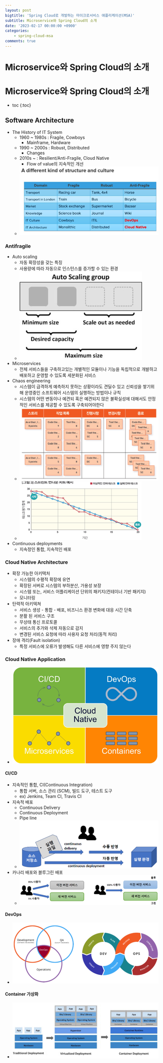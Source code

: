 ```yaml
---
layout: post
bigtitle: 'Spring Cloud로 개발하는 마이크로서비스 애플리케이션(MSA)'
subtitle: Microservice와 Spring Cloud의 소개
date: '2023-02-17 00:00:00 +0900'
categories:
    - spring-cloud-msa
comments: true
---
```


# Microservice와 Spring Cloud의 소개

# Microservice와 Spring Cloud의 소개
* toc
{:toc}

## Software Architecture
+ The History of IT System
  + 1960 ~ 1980s : Fragile, Cowboys
    + Mainframe, Hardware
  + 1990 ~ 2000s : Robust, Distributed
    + Changes
  + 2010s ~ : Resilient/Anti-Fragile, Cloud Native
    + Flow of value의 지속적인 개선
  + ![img.png](../../../../assets/img/spring-cloud-msa/Microservice-SpringCloud.png)

### Antifragile
+ Auto scaling
  + 자동 확장성을 갖는 특징
  + 사용량에 따라 자동으로 인스턴스를 증가할 수 있는 환경
  + ![img.png](../../../../assets/img/spring-cloud-msa/Microservice-SpringCloud2.png)
+ Microservices
  + 전체 서비스들을 구축하고있는 개별적인 모듈이나 기능을 독립적으로 개발하고 배포하고 운영할 수 있도록 세분화된 서비스
+ Chaos engineering
  + 시스템이 급격하게 예측하지 못하는 상황이라도 견딜수 있고 신뢰성을 쌓기위해 운영중인 소프트웨어 시스템의 실행하는 방법이나 규칙
  + 시스템의 어떤 변동이나 예견되 혹은 예견되지 않은 불확실성에 대해서도 안정적인 서비스를 제공할 수 있도록 구축되어야한다
  + ![img.png](../../../../assets/img/spring-cloud-msa/Microservice-SpringCloud3.png)
  + ![img.png](../../../../assets/img/spring-cloud-msa/Microservice-SpringCloud4.png)
+ Continuous deployments
  + 지속정인 통합, 지속적인 배포
  
### Cloud Native Architecture
+ 확장 가능한 아키택처
  + 시스템의 수평적 확장에 유연
  + 확장된 서버로 시스템의 부하분산, 가용성 보장
  + 시스템 또는, 서비스 어플리케이션 단위의 패키지(컨테이너 기반 패키지)
  + 모니터링
+ 탄력적 아키텍쳐
  + 서비스 생성 - 통합 - 배포, 비즈니스 환경 변화에 대응 시간 단축 
  + 분활 된 서비스 구조
  + 무상태 통신 프로토콜
  + 서비스의 추가와 삭제 자동으로 감지
  + 변경된 서비스 요청에 따라 사용자 요청 처리(동적 처리)
+ 장애 격리(Fault isolation)
  + 특정 서비스에 오류가 발생해도 다른 서비스에 영향 주지 않는다

### Cloud Native Application
+ ![img.png](../../../../assets/img/spring-cloud-msa/Microservice-SpringCloud5.png)

#### CI/CD
+ 지속적인 통합, CI(Continuous Integration)
  + 통합 서버, 소스 관리 (SCM), 빌드 도구, 테스트 도구
  + ex) Jenkins, Team CI, Travis CI
+ 지속적 배포
  + Continuous Delivery
  + Continuous Deployment
  + Pipe line
  + ![img.png](../../../../assets/img/spring-cloud-msa/Microservice-SpringCloud6.png)
+ 카나리 배포와 블루그린 배포
  + ![img.png](../../../../assets/img/spring-cloud-msa/Microservice-SpringCloud7.png)

#### DevOps
+ ![img.png](../../../../assets/img/spring-cloud-msa/Microservice-SpringCloud8.png)

#### Container 가상화
+ ![img.png](../../../../assets/img/spring-cloud-msa/Microservice-SpringCloud9.png)



